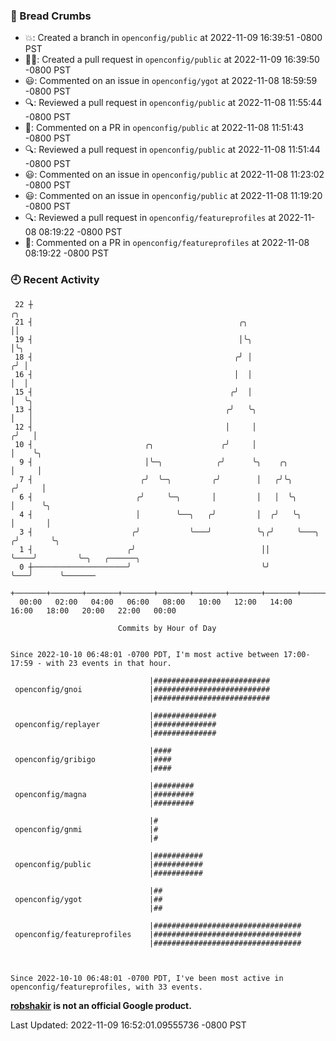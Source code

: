 ### 🍞 Bread Crumbs

 * 💥: Created a branch in `openconfig/public` at 2022-11-09 16:39:51 -0800 PST
 * ✍🏼: Created a pull request in `openconfig/public` at 2022-11-09 16:39:50 -0800 PST
 * 😃: Commented on an issue in `openconfig/ygot` at 2022-11-08 18:59:59 -0800 PST
 * 🔍: Reviewed a pull request in  `openconfig/public` at 2022-11-08 11:55:44 -0800 PST
 * 💬: Commented on a PR in  `openconfig/public` at 2022-11-08 11:51:43 -0800 PST
 * 🔍: Reviewed a pull request in  `openconfig/public` at 2022-11-08 11:51:44 -0800 PST
 * 😃: Commented on an issue in `openconfig/public` at 2022-11-08 11:23:02 -0800 PST
 * 😃: Commented on an issue in `openconfig/public` at 2022-11-08 11:19:20 -0800 PST
 * 🔍: Reviewed a pull request in  `openconfig/featureprofiles` at 2022-11-08 08:19:22 -0800 PST
 * 💬: Commented on a PR in  `openconfig/featureprofiles` at 2022-11-08 08:19:22 -0800 PST

### 🕘 Recent Activity
```
 22 ┼                                                                        ╭╮
 21 ┤                                              ╭╮                        ││
 19 ┤                                              │╰╮                       │╰╮
 18 ┤                                             ╭╯ │                      ╭╯ │
 16 ┤                                             │  │                      │  │
 15 ┤                                            ╭╯  │                      │  ╰╮
 13 ┤                                           ╭╯   ╰╮                     │   │
 12 ┤                                           │     │                    ╭╯   │
 10 ┤                         ╭╮               ╭╯     │                    │    ╰╮
  9 ┤                         │╰─╮            ╭╯      ╰╮    ╭╮             │     │
  7 ┤                        ╭╯  ╰─╮         ╭╯        │   ╭╯╰╮           ╭╯     │
  6 ┤                       ╭╯     ╰─╮       │         │   │  ╰╮          │      ╰╮
  4 ┤                       │        ╰──╮   ╭╯         │  ╭╯   ╰╮         │       │
  3 ┤                      ╭╯           ╰───╯          ╰╮╭╯     ╰───╮    ╭╯       ╰╮
  1 ┤                     ╭╯                            ││          ╰────╯         ╰─╮   ╭──────╮
  0 ┼─────────────────────╯                             ╰╯                           ╰───╯      ╰───────
    +───────+───────+───────+───────+───────+───────+───────+───────+───────+───────+───────+───────+────
  00:00   02:00   04:00   06:00   08:00   10:00   12:00   14:00   16:00   18:00   20:00   22:00   00:00   

						Commits by Hour of Day


Since 2022-10-10 06:48:01 -0700 PDT, I'm most active between 17:00-17:59 - with 23 events in that hour.

```



```
                               |##########################
 openconfig/gnoi               |##########################
                               |##########################

                               |##############
 openconfig/replayer           |##############
                               |##############

                               |####
 openconfig/gribigo            |####
                               |####

                               |#########
 openconfig/magna              |#########
                               |#########

                               |#
 openconfig/gnmi               |#
                               |#

                               |###########
 openconfig/public             |###########
                               |###########

                               |##
 openconfig/ygot               |##
                               |##

                               |#################################
 openconfig/featureprofiles    |#################################
                               |#################################



Since 2022-10-10 06:48:01 -0700 PDT, I've been most active in openconfig/featureprofiles, with 33 events.

```
**[robshakir](mailto:robjs@google.com) is not an official Google product.**  


Last Updated: 2022-11-09 16:52:01.09555736 -0800 PST
